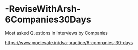 # -ReviseWithArsh-6Companies30Days
Most asked Questions in Interviews by Companies

https://www.proelevate.in/dsa-practice/6-companies-30-days
